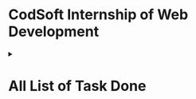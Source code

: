 <h1>CodSoft Internship of Web Development</h1>
<details>
    <summary><h1>All List of Task Done</h1></summary>
    <ol>
        <li>Landing Page</li>
        <li>Portfolio</li>
        <li>Calculator</li>
        <li>
            <h1>Extra</h1>
            <li>Tribute Page</li>
        </li>
    </ol>
</details>